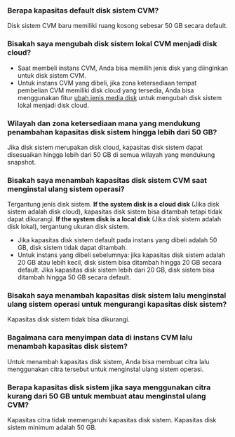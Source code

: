 ### Berapa kapasitas default disk sistem CVM?

Disk sistem CVM baru memiliki ruang kosong sebesar 50 GB secara default.

### Bisakah saya mengubah disk sistem lokal CVM menjadi disk cloud?

- Saat membeli instans CVM,
Anda bisa memilih jenis disk yang diinginkan untuk disk sistem CVM.
- Untuk instans CVM yang dibeli,
jika zona ketersediaan tempat pembelian CVM memiliki disk cloud yang tersedia, Anda bisa menggunakan fitur [ubah jenis media disk](https://intl.cloud.tencent.com/document/product/213/32365) untuk mengubah disk sistem lokal menjadi disk cloud.

### Wilayah dan zona ketersediaan mana yang mendukung penambahan kapasitas disk sistem hingga lebih dari 50 GB?

Jika disk sistem merupakan disk cloud, kapasitas disk sistem dapat disesuaikan hingga lebih dari 50 GB di semua wilayah yang mendukung snapshot.

### Bisakah saya menambah kapasitas disk sistem CVM saat menginstal ulang sistem operasi?

Tergantung jenis disk sistem.
**If the system disk is a cloud disk** (Jika disk sistem adalah disk cloud),
  kapasitas disk sistem bisa ditambah tetapi tidak dapat dikurangi.
**If the system disk is a local disk** (Jika disk sistem adalah disk lokal),
  tergantung ukuran disk sistem.
  - Jika kapasitas disk sistem default pada instans yang dibeli adalah 50 GB, disk sistem tidak dapat ditambah.
  - Untuk instans yang dibeli sebelumnya: jika kapasitas disk sistem adalah 20 GB atau lebih kecil, disk sistem bisa ditambah hingga 20 GB secara default. Jika kapasitas disk sistem lebih dari 20 GB, disk sistem bisa ditambah hingga 50 GB secara default.

### Bisakah saya menambah kapasitas disk sistem lalu menginstal ulang sistem operasi untuk mengurangi kapasitas disk sistem?

Kapasitas disk sistem tidak bisa dikurangi.

### Bagaimana cara menyimpan data di instans CVM lalu menambah kapasitas disk sistem?

Untuk menambah kapasitas disk sistem, Anda bisa membuat citra lalu menggunakan citra tersebut untuk menginstal ulang sistem operasi.

### Berapa kapasitas disk sistem jika saya menggunakan citra kurang dari 50 GB untuk membuat atau menginstal ulang CVM?

Kapasitas citra tidak memengaruhi kapasitas disk sistem. Kapasitas disk sistem minimum adalah 50 GB.
